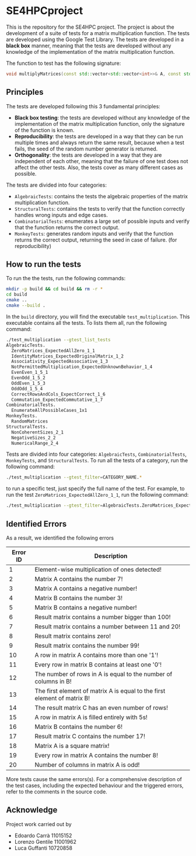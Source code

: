 # SE4HPCproject
This is the repository for the SE4HPC project. The project is about the development of a suite of tests for a matrix multiplication function. The tests are developed using the Google Test Library. The tests are developed in a **black box** manner, meaning that the tests are developed without any knowledge of the implementation of the matrix multiplication function.

The function to test has the following signature:
```c++
void multiplyMatrices(const std::vector<std::vector<int>>& A, const std::vector<std::vector<int>>& B, std::vector<std::vector<int>>& C, int rowsA, int colsA, int colsB);
```

## Principles
The tests are developed following this 3 fundamental principles:
- **Black box testing**: the tests are developed without any knowledge of the implementation of the matrix multiplication function, only the signature of the function is known.
- **Reproducibility**: the tests are developed in a way that they can be run multiple times and always return the same result, because when a test fails, the seed of the random number generator is returned.
- **Orthogonality**: the tests are developed in a way that they are independent of each other, meaning that the failure of one test does not affect the other tests. Also, the tests cover as many different cases as possible.

The tests are divided into four categories: 
- `AlgebraicTests`: contains the tests the algebraic properties of the matrix multiplication function.
- `StructuralTests`: contains the tests to verify that the function correctly handles wrong inputs and edge cases.
- `CombinatorialTests`: enumerates a large set of possible inputs and verify that the function returns the correct output.
- `MonkeyTests`: generates random inputs and verify that the function returns the correct output, returning the seed in case of failure. (for reproducibility)


## How to run the tests
To run the the tests, run the following commands:

```bash
mkdir -p build && cd build && rm -r *
cd build
cmake ..
cmake --build .
```

In the `build` directory, you will find the executable `test_multiplication`. This executable contains all the tests. To lists them all, run the following command:

```bash
./test_multiplication --gtest_list_tests
AlgebraicTests.
  ZeroMatrices_ExpectedAllZero_1_1
  IdentityMatrices_ExpectedOriginalMatrix_1_2
  Associativity_ExpectedAssociative_1_3
  NotPermittedMultiplication_ExpectedUnknownBehavior_1_4
  EvenEven_1_5_1
  EvenOdd_1_5_2
  OddEven_1_5_3
  OddOdd_1_5_4
  CorrectRowsAndCols_ExpectCorrect_1_6
  Commutation_ExpectedCommutative_1_7
CombinatorialTests.
  EnumerateAllPossibleCases_1x1
MonkeyTests.
  RandomMatrices
StructuralTests.
  NonCoherentSizes_2_1
  NegativeSizes_2_2
  NumericalRange_2_4
```

Tests are divided into four categories: `AlgebraicTests`, `CombinatorialTests`, `MonkeyTests`, and `StructuralTests`. To run all the tests of a category, run the following command:

```bash
./test_multiplication --gtest_filter=CATEGORY_NAME.*
```

to run a specific test, just specify the full name of the test. For example, to run the test `ZeroMatrices_ExpectedAllZero_1_1`, run the following command:

```bash
./test_multiplication --gtest_filter=AlgebraicTests.ZeroMatrices_ExpectedAllZero_1_1
```
## Identified Errors
As a result, we identified the following errors

| Error ID | Description                                            |
|--------|----------------------------------------------------------|
| 1      | Element-wise multiplication of ones detected!            |
| 2      | Matrix A contains the number 7!                          |
| 3      | Matrix A contains a negative number!                     |
| 4      | Matrix B contains the number 3!                          |
| 5      | Matrix B contains a negative number!                     |
| 6      | Result matrix contains a number bigger than 100!         |
| 7      | Result matrix contains a number between 11 and 20!       |
| 8      | Result matrix contains zero!                             |
| 9      | Result matrix contains the number 99!                    |
| 10     | A row in matrix A contains more than one '1'!            |
| 11     | Every row in matrix B contains at least one '0'!         |
| 12     | The number of rows in A is equal to the number of columns in B! |
| 13     | The first element of matrix A is equal to the first element of matrix B! |
| 14     | The result matrix C has an even number of rows!          |
| 15     | A row in matrix A is filled entirely with 5s!            |
| 16     | Matrix B contains the number 6!                          |
| 17     | Result matrix C contains the number 17!                  |
| 18     | Matrix A is a square matrix!                             |
| 19     | Every row in matrix A contains the number 8!             |
| 20     | Number of columns in matrix A is odd!                    |

More tests cause the same errors(s). For a comprehensive description of the test cases, including the expected behaviour and
the triggered errors, refer to the comments in the source code.

## Acknowledge
Project work carried out by 
- Edoardo Carrà 11015152
- Lorenzo Gentile 11001962
- Luca Guffanti 10720858
